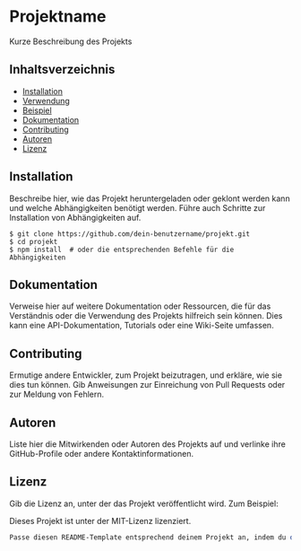 # Projektname

Kurze Beschreibung des Projekts

## Inhaltsverzeichnis

- [Installation](#installation)
- [Verwendung](#verwendung)
- [Beispiel](#beispiel)
- [Dokumentation](#dokumentation)
- [Contributing](#contributing)
- [Autoren](#autoren)
- [Lizenz](#lizenz)

## Installation

Beschreibe hier, wie das Projekt heruntergeladen oder geklont werden kann und welche Abhängigkeiten benötigt werden. Führe auch Schritte zur Installation von Abhängigkeiten auf.

```shell
$ git clone https://github.com/dein-benutzername/projekt.git
$ cd projekt
$ npm install  # oder die entsprechenden Befehle für die Abhängigkeiten
```

## Dokumentation
Verweise hier auf weitere Dokumentation oder Ressourcen, die für das Verständnis oder die Verwendung des Projekts hilfreich sein können. Dies kann eine API-Dokumentation, Tutorials oder eine Wiki-Seite umfassen.

## Contributing
Ermutige andere Entwickler, zum Projekt beizutragen, und erkläre, wie sie dies tun können. Gib Anweisungen zur Einreichung von Pull Requests oder zur Meldung von Fehlern.

## Autoren
Liste hier die Mitwirkenden oder Autoren des Projekts auf und verlinke ihre GitHub-Profile oder andere Kontaktinformationen.

## Lizenz
Gib die Lizenz an, unter der das Projekt veröffentlicht wird. Zum Beispiel:

Dieses Projekt ist unter der MIT-Lizenz lizenziert.

```perl
Passe diesen README-Template entsprechend deinem Projekt an, indem du die Sektionen ergänzt oder modifizierst. Es ist wichtig, eine klare Beschreibung des Projekts, Installationsanweisungen, Anwendungsbeispiele und die Lizenzierung anzugeben. Dadurch wird es für andere Entwickler einfacher, das Projekt zu verstehen und zu nutzen.
```
